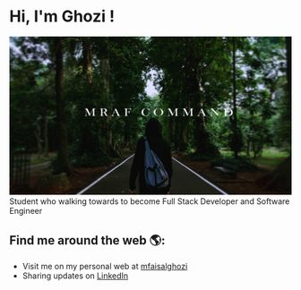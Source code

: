 # Hi, I'm Ghozi !

<img src="banner-YT.png">
Student who walking towards to become Full Stack Developer and Software Engineer


## Find me around the web 🌎: 
- Visit me on my personal web at <a href="https://mrafcommand.herokuapp.com/">mfaisalghozi</a>
- Sharing updates on <a href="https://www.linkedin.com/in/faisal-g-a3122b136/">LinkedIn</a>
